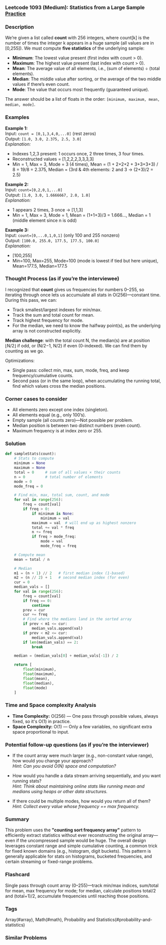 ### Leetcode 1093 (Medium): Statistics from a Large Sample [Practice](https://leetcode.com/problems/statistics-from-a-large-sample)

### Description  
We’re given a list called **count** with 256 integers, where count[k] is the number of times the integer k appears in a huge sample (all values are in [0,255]). We must compute **five statistics** of the underlying sample:
- **Minimum**: The lowest value present (first index with count > 0).
- **Maximum**: The highest value present (last index with count > 0).
- **Mean**: The average value of all elements, i.e., (sum of elements) ÷ (total elements).
- **Median**: The middle value after sorting, or the average of the two middle values if there’s even count.
- **Mode**: The value that occurs most frequently (guaranteed unique).

The answer should be a list of floats in the order: `[minimum, maximum, mean, median, mode]`.

### Examples  

**Example 1:**  
Input: `count = [0,1,3,4,0,...0]` (rest zeros)  
Output: `[1.0, 3.0, 2.375, 2.5, 3.0]`  
*Explanation:*
- Indexes 1,2,3 present: 1 occurs once, 2 three times, 3 four times.
- Reconstructed values = [1,2,2,2,3,3,3,3]
- Min = 1, Max = 3, Mode = 3 (4 times), Mean = (1 + 2+2+2 + 3+3+3+3) / 8 = 19/8 = 2.375, Median = (3rd & 4th elements: 2 and 3 → (2+3)/2 = 2.5)

**Example 2:**  
Input: `count=[0,2,0,1,...0]`  
Output: `[1.0, 3.0, 1.6666667, 2.0, 1.0]`  
*Explanation:*  
- 1 appears 2 times, 3 once → [1,1,3]
- Min = 1, Max = 3, Mode = 1, Mean = (1+1+3)/3 = 1.666..., Median = 1 (middle element since n is odd)

**Example 3:**  
Input: `count=[0,...0,1,0,1]` (only 100 and 255 nonzero)  
Output: `[100.0, 255.0, 177.5, 177.5, 100.0]`  
*Explanation:*  
- [100,255]
- Min=100, Max=255, Mode=100 (mode is lowest if tied but here unique), Mean=177.5, Median=177.5

### Thought Process (as if you’re the interviewee)  
I recognized that **count** gives us frequencies for numbers 0–255, so iterating through once lets us accumulate all stats in O(256)—constant time. During this pass, we can:
- Track smallest/largest indexes for min/max.
- Track the sum and total count for mean.
- Track highest frequency for mode.
- For the median, we need to know the halfway point(s), as the underlying array is not constructed explicitly.

**Median challenge**: with the total count N, the median(s) are at position ⌊N/2⌋ if odd, or (N/2−1, N/2) if even (0-indexed). We can find them by counting as we go.

Optimizations:
- Single pass: collect min, max, sum, mode, freq, and keep frequency/cumulative counts.
- Second pass (or in the same loop), when accumulating the running total, find which values cross the median positions.

### Corner cases to consider  
- All elements zero except one index (singleton).
- All elements equal (e.g., only 100’s).
- Empty sample (all counts zero)—Not possible per problem.
- Median position is between two distinct numbers (even count).
- Maximum frequency is at index zero or 255.

### Solution

```python
def sampleStats(count):
    # Stats to compute
    minimum = None
    maximum = None
    total = 0     # sum of all values × their counts
    n = 0         # total number of elements
    mode = 0
    mode_freq = 0

    # Find min, max, total sum, count, and mode
    for val in range(256):
        freq = count[val]
        if freq > 0:
            if minimum is None:
                minimum = val
            maximum = val  # will end up as highest nonzero
            total += val * freq
            n += freq
            if freq > mode_freq:
                mode = val
                mode_freq = freq

    # Compute mean
    mean = total / n

    # Median
    m1 = (n + 1) // 2   # first median index (1-based)
    m2 = (n // 2) + 1   # second median index (for even)
    cur = 0
    median_vals = []
    for val in range(256):
        freq = count[val]
        if freq == 0:
            continue
        prev = cur
        cur += freq
        # Find where the medians land in the sorted array
        if prev < m1 <= cur:
            median_vals.append(val)
        if prev < m2 <= cur:
            median_vals.append(val)
        if len(median_vals) == 2:
            break

    median = (median_vals[0] + median_vals[-1]) / 2

    return [
        float(minimum),
        float(maximum),
        float(mean),
        float(median),
        float(mode)
    ]
```

### Time and Space complexity Analysis  

- **Time Complexity:** O(256) — One pass through possible values, always fixed, so it's O(1) in practice.
- **Space Complexity:** O(1) — Only a few variables, no significant extra space proportional to input.

### Potential follow-up questions (as if you’re the interviewer)  

- If the count array were much larger (e.g., non-constant value range), how would you change your approach?  
  *Hint: Can you avoid O(N) space and computation?*

- How would you handle a data stream arriving sequentially, and you want running stats?  
  *Hint: Think about maintaining online stats like running mean and medians using heaps or other data structures.*

- If there could be multiple modes, how would you return all of them?  
  *Hint: Collect every value whose frequency == max frequency.*

### Summary
This problem uses the **"counting sort frequency array"** pattern to efficiently extract statistics without ever reconstructing the original array—even if the uncompressed sample would be huge. The overall design leverages constant range and simple cumulative counting, a common trick for fixed known domains (e.g., histogram, digit buckets). This pattern is generally applicable for stats on histograms, bucketed frequencies, and certain streaming or fixed-range problems.


### Flashcard
Single pass through count array (0–255)—track min/max indices, sum/total for mean, max frequency for mode; for median, calculate positions total/2 and (total+1)/2, accumulate frequencies until reaching those positions.

### Tags
Array(#array), Math(#math), Probability and Statistics(#probability-and-statistics)

### Similar Problems

